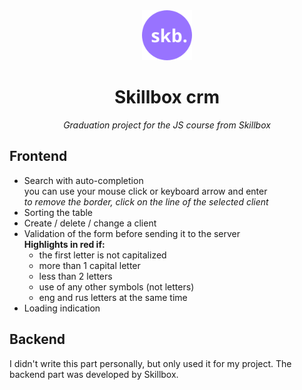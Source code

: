<div align="center">
  <img alt="logo" src="https://github.com/kkvotinova/Skillbox-crm/blob/main/crm-frontend/img/svg/header.svg" height="80"/>
</div>

<div align="center">
  <h1>Skillbox crm</h1>
  <p><i>Graduation project for the JS course from Skillbox</i></p>
</div>

## Frontend
   - Search with auto-completion  
      you can use your mouse click or keyboard arrow and enter  
      _to remove the border, click on the line of the selected client_
   - Sorting the table
   - Create / delete / change a client
   - Validation of the form before sending it to the server  
     **Highlights in red if:**
       - the first letter is not capitalized  
       - more than 1 capital letter   
       - less than 2 letters   
       - use of any other symbols (not letters)    
       - eng and rus letters at the same time  
   - Loading indication

## Backend
I didn't write this part personally, but only used it for my project. The backend part was developed by Skillbox.
